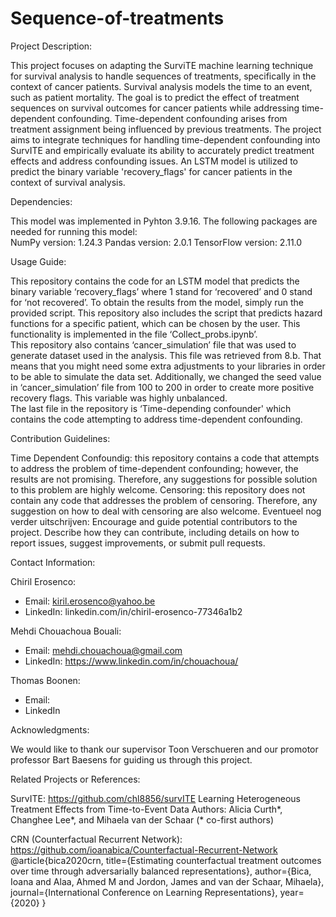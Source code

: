 # Sequence-of-treatments

Project Description:  
 
This project focuses on adapting the SurviTE machine learning technique for survival analysis to handle sequences of treatments, specifically in the context of cancer patients. Survival analysis models the time to an event, such as patient mortality. The goal is to predict the effect of treatment sequences on survival outcomes for cancer patients while addressing time-dependent confounding. Time-dependent confounding arises from treatment assignment being influenced by previous treatments. The project aims to integrate techniques for handling time-dependent confounding into SurvITE and empirically evaluate its ability to accurately predict treatment effects and address confounding issues. An LSTM model is utilized to predict the binary variable 'recovery_flags' for cancer patients in the context of survival analysis. 
 
Dependencies:  
 
This model was implemented in Pyhton 3.9.16. The following packages are 	needed for running this model:  
NumPy version: 1.24.3 
Pandas version: 2.0.1 
TensorFlow version: 2.11.0 
 
Usage Guide: 

This repository contains the code for an LSTM model that predicts the binary variable ‘recovery_flags’ where 1 stand for ‘recovered’ and 0 stand for ‘not recovered’. To obtain the results from the model, simply run the provided script. 
This repository also includes the script that predicts hazard functions for a specific patient, which can be chosen by the user. This functionality is implemented in the file ‘Collect_probs.ipynb’.  
This repository also contains ‘cancer_simulation’ file that was used to generate dataset used in the analysis. This file was retrieved from 8.b. That means that you might need some extra adjustments to your libraries in order to be able to simulate the data set. Additionally, we changed the seed value in ‘cancer_simulation’ file from 100 to 200 in order to create more positive recovery flags. This variable was highly unbalanced.  
The last file in the repository is ‘Time-depending confounder' which contains the code attempting to address time-dependent confounding.
 
Contribution Guidelines:  

Time Dependent Confoundig: this repository contains a code that attempts to address the problem of time-dependent confounding; however, the results are not promising. Therefore, any suggestions for possible solution to this problem are highly welcome. 
Censoring: this repository does not contain any code that addresses the problem of censoring. Therefore, any suggestion on how to deal with censoring are also welcome. Eventueel nog verder uitschrijven: Encourage and guide potential contributors to the project. Describe how they can contribute, including details on how to report issues, suggest improvements, or submit pull requests. 
 
Contact Information:  
 
Chiril Erosenco:  
- Email: kiril.erosenco@yahoo.be 
- LinkedIn: linkedin.com/in/chiril-erosenco-77346a1b2
 
Mehdi Chouachoua Bouali:
- Email: mehdi.chouachoua@gmail.com 
- LinkedIn: https://www.linkedin.com/in/chouachoua/ 
 
Thomas Boonen:  
- Email:  
- LinkedIn 
 
Acknowledgments:  

We would like to thank our supervisor Toon Verschueren and our promotor professor Bart Baesens for guiding us through this project.  
 
Related Projects or References:  

SurvITE: https://github.com/chl8856/survITE 
Learning Heterogeneous Treatment Effects from Time-to-Event Data 
Authors: Alicia Curth*, Changhee Lee*, and Mihaela van der Schaar (* co-first authors) 
 
CRN (Counterfactual Recurrent Network): https://github.com/ioanabica/Counterfactual-Recurrent-Network 
@article{bica2020crn, 
  title={Estimating counterfactual treatment outcomes over time through adversarially balanced representations}, 
  author={Bica, Ioana and Alaa, Ahmed M and Jordon, James and van der Schaar, Mihaela}, 
  journal={International Conference on Learning Representations}, 
  year={2020} 
} 
 
 
